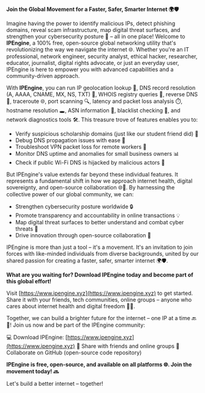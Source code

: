 **Join the Global Movement for a Faster, Safer, Smarter Internet 🌍🛡️**

Imagine having the power to identify malicious IPs, detect phishing domains, reveal scam infrastructure, map digital threat surfaces, and strengthen your cybersecurity posture 🔐 – all in one place! Welcome to **IPEngine**, a 100% free, open-source global networking utility that's revolutionizing the way we navigate the internet 🌐. Whether you're an IT professional, network engineer, security analyst, ethical hacker, researcher, educator, journalist, digital rights advocate, or just an everyday user, IPEngine is here to empower you with advanced capabilities and a community-driven approach.

With **IPEngine**, you can run IP geolocation lookup 📍, DNS record resolution (A, AAAA, CNAME, MX, NS, TXT) 🔗, WHOIS registry queries 📄, reverse DNS 👀, traceroute 🌐, port scanning 🔍, latency and packet loss analysis ⏱️, hostname resolution 🕳️, ASN information 📍, blacklist checking 🚫, and network diagnostics tools 🛠️. This treasure trove of features enables you to:

* Verify suspicious scholarship domains (just like our student friend did) 💼
* Debug DNS propagation issues with ease 🔧
* Troubleshoot VPN packet loss for remote workers 👥
* Monitor DNS uptime and anomalies for small business owners 📊
* Check if public Wi-Fi DNS is hijacked by malicious actors 🚨

But IPEngine's value extends far beyond these individual features. It represents a fundamental shift in how we approach internet health, digital sovereignty, and open-source collaboration 🌐🔗. By harnessing the collective power of our global community, we can:

* Strengthen cybersecurity posture worldwide 🔒
* Promote transparency and accountability in online transactions 💡
* Map digital threat surfaces to better understand and combat cyber threats 🚨
* Drive innovation through open-source collaboration 🤝

IPEngine is more than just a tool – it's a movement. It's an invitation to join forces with like-minded individuals from diverse backgrounds, united by our shared passion for creating a faster, safer, smarter internet 🌍🛡️.

**What are you waiting for? Download IPEngine today and become part of this global effort!**

Visit [https://www.ipengine.xyz](https://www.ipengine.xyz) to get started. Share it with your friends, tech communities, online groups – anyone who cares about internet health and digital freedom 💬👥.

Together, we can build a brighter future for the internet – one IP at a time 🔙🚀! Join us now and be part of the IPEngine community:

💻 Download IPEngine: [https://www.ipengine.xyz](https://www.ipengine.xyz)
📢 Share with friends and online groups
🤝 Collaborate on GitHub (open-source code repository)

**IPEngine is free, open-source, and available on all platforms 🌐. Join the movement today! 🔜**

Let's build a better internet – together!